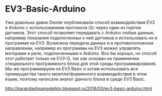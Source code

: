 # EV3-Basic-Arduino

Уже довольно давно Dexter опубликовали способ взаимодействия EV3 и Arduino с использованием протокола i2c через один из портов датчиков. Этот способ позволяет передавать с Arduino любые данные, например показания подключенных к ней датчиков и использовать их в программе на EV3. Возможна передача данных и в противоположном направлении, например из программы на EV3 можно управлять моторами и реле, подключенными к Arduino. 
Все бы хорошо, но способ этот работает только на EV3-G, так как основан на применении специального программного блока для этой среды программирования. Мы же программируем на EV3 Basic и хотим использовать все преимущества такого межплатформенного взаимодействия в этом языке, поэтому написали аналог данного блока в среде EV3 Basic.

http://karandashsamodelkin.blogspot.ru/2016/03/ev3-basic-arduino.html

